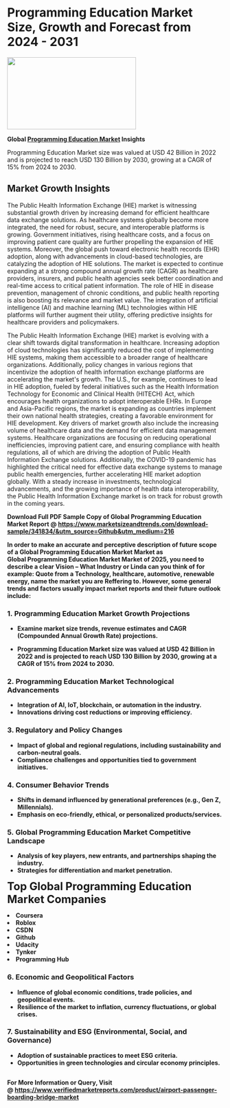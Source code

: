 <H1>Programming Education Market Size, Growth and Forecast from 2024 - 2031</H1><img class="aligncenter size-medium wp-image-584254" src="https://thirdeyenews.in/wp-content/uploads/2024/09/Global-Market-Research-300x168.jpeg" alt="" width="300" height="168" /><p><strong>Global&nbsp;<a href="https://www.marketsizeandtrends.com/download-sample/341834/&amp;utm_source=Github&utm_medium=216">Programming Education Market</a> Insights</strong></p><p>Programming Education Market size was valued at USD 42 Billion in 2022 and is projected to reach USD 130 Billion by 2030, growing at a CAGR of 15% from 2024 to 2030.</p><p><h2>Market Growth Insights</h2> <p>The Public Health Information Exchange (HIE) market is witnessing substantial growth driven by increasing demand for efficient healthcare data exchange solutions. As healthcare systems globally become more integrated, the need for robust, secure, and interoperable platforms is growing. Government initiatives, rising healthcare costs, and a focus on improving patient care quality are further propelling the expansion of HIE systems. Moreover, the global push toward electronic health records (EHR) adoption, along with advancements in cloud-based technologies, are catalyzing the adoption of HIE solutions. The market is expected to continue expanding at a strong compound annual growth rate (CAGR) as healthcare providers, insurers, and public health agencies seek better coordination and real-time access to critical patient information. The role of HIE in disease prevention, management of chronic conditions, and public health reporting is also boosting its relevance and market value. The integration of artificial intelligence (AI) and machine learning (ML) technologies within HIE platforms will further augment their utility, offering predictive insights for healthcare providers and policymakers.</p> <p><strong></strong></p> <p>The Public Health Information Exchange (HIE) market is evolving with a clear shift towards digital transformation in healthcare. Increasing adoption of cloud technologies has significantly reduced the cost of implementing HIE systems, making them accessible to a broader range of healthcare organizations. Additionally, policy changes in various regions that incentivize the adoption of health information exchange platforms are accelerating the market's growth. The U.S., for example, continues to lead in HIE adoption, fueled by federal initiatives such as the Health Information Technology for Economic and Clinical Health (HITECH) Act, which encourages health organizations to adopt interoperable EHRs. In Europe and Asia-Pacific regions, the market is expanding as countries implement their own national health strategies, creating a favorable environment for HIE development. Key drivers of market growth also include the increasing volume of healthcare data and the demand for efficient data management systems. Healthcare organizations are focusing on reducing operational inefficiencies, improving patient care, and ensuring compliance with health regulations, all of which are driving the adoption of Public Health Information Exchange solutions. Additionally, the COVID-19 pandemic has highlighted the critical need for effective data exchange systems to manage public health emergencies, further accelerating HIE market adoption globally. With a steady increase in investments, technological advancements, and the growing importance of health data interoperability, the Public Health Information Exchange market is on track for robust growth in the coming years. <p><strong></p><p><span class=""><strong>Download Full PDF Sample Copy of Global Programming Education Market Report</strong> @ <a href="https://www.marketsizeandtrends.com/download-sample/341834/&amp;utm_source=Github&utm_medium=216" target="_blank">https://www.marketsizeandtrends.com/download-sample/341834/&amp;utm_source=Github&utm_medium=216</a></span></p><p>In order to make an accurate and perceptive description of future scope of a Global&nbsp;Programming Education Market Market as Global&nbsp;Programming Education Market Market of 2025, you need to describe a clear Vision &ndash; What Industry or Linda can you think of for example: Quote from a Technology, healthcare, automotive, renewable energy, name the market you are Reffering to. However, some general trends and factors usually impact market reports and their future outlook include:</p><h3>1.&nbsp;<strong>Programming Education Market Growth Projections</strong></h3><ul><li>Examine market size trends, revenue estimates and CAGR (Compounded Annual Growth Rate) projections.</li><li><p>Programming Education Market size was valued at USD 42 Billion in 2022 and is projected to reach USD 130 Billion by 2030, growing at a CAGR of 15% from 2024 to 2030.</p></li></ul><h3>2.&nbsp;<strong>Programming Education Market Technological Advancements</strong></h3><ul><li>Integration of AI, IoT, blockchain, or automation in the industry.</li><li>Innovations driving cost reductions or improving efficiency.</li></ul><h3>3.&nbsp;<strong>Regulatory and Policy Changes</strong></h3><ul><li>Impact of global and regional regulations, including sustainability and carbon-neutral goals.</li><li>Compliance challenges and opportunities tied to government initiatives.</li></ul><h3>4.&nbsp;<strong>Consumer Behavior Trends</strong></h3><ul><li>Shifts in demand influenced by generational preferences (e.g., Gen Z, Millennials).</li><li>Emphasis on eco-friendly, ethical, or personalized products/services.</li></ul><h3>5.&nbsp;<strong>Global Programming Education Market Competitive Landscape</strong></h3><ul><li>Analysis of key players, new entrants, and partnerships shaping the industry.</li><li>Strategies for differentiation and market penetration.</li></ul><p data-pm-slice="1 1 []"><span style="color: inherit; font-family: inherit; font-size: 25px;">Top Global Programming Education Market Companies</span></p><div class="" data-test-id=""><p><li>Coursera</li><li> Roblox</li><li> CSDN</li><li> Github</li><li> Udacity</li><li> Tynker</li><li> Programming Hub</li></p></div><h3>6.&nbsp;<strong>Economic and Geopolitical Factors</strong></h3><ul><li>Influence of global economic conditions, trade policies, and geopolitical events.</li><li>Resilience of the market to inflation, currency fluctuations, or global crises.</li></ul><h3>7.&nbsp;<strong>Sustainability and ESG (Environmental, Social, and Governance)</strong></h3><ul><li>Adoption of sustainable practices to meet ESG criteria.</li><li>Opportunities in green technologies and circular economy principles.</li></ul><h2><strong style="font-size: 14px;">For More Information or Query, Visit @&nbsp;</strong><a style="background-color: #ffffff; font-size: 14px;" href="https://www.marketsizeandtrends.com/report/programming-education-market/" target="_blank">https://www.verifiedmarketreports.com/product/airport-passenger-boarding-bridge-market</a></h2>
